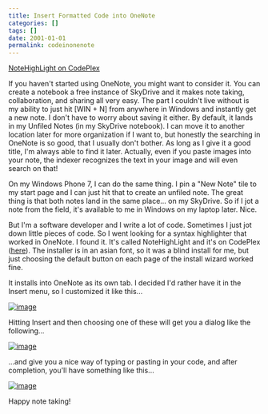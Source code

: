 ```yaml
---
title: Insert Formatted Code into OneNote
categories: []
tags: []
date: 2001-01-01
permalink: codeinonenote
---
```


[NoteHighLight on CodePlex](http://bit.ly/notehighlight)

If you haven't started using OneNote, you might want to consider it. You can create a notebook a free instance of SkyDrive and it makes note taking, collaboration, and sharing all very easy. The part I couldn't live without is my ability to just hit [WIN + N] from anywhere in Windows and instantly get a new note. I don't have to worry about saving it either. By default, it lands in my Unfiled Notes (in my SkyDrive notebook). I can move it to another location later for more organization if I want to, but honestly the searching in OneNote is so good, that I usually don't bother. As long as I give it a good title, I'm always able to find it later. Actually, even if you paste images into your note, the indexer recognizes the text in your image and will even search on that!

On my Windows Phone 7, I can do the same thing. I pin a "New Note" tile to my start page and I can just hit that to create an unfiled note. The great thing is that both notes land in the same place... on my SkyDrive. So if I jot a note from the field, it's available to me in Windows on my laptop later. Nice.

But I'm a software developer and I write a lot of code. Sometimes I just jot down little pieces of code. So I went looking for a syntax highlighter that worked in OneNote. I found it. It's called NoteHighLight and it's on CodePlex ([here](http://bit.ly/notehighlight)). The installer is in an asian font, so it was a blind install for me, but just choosing the default button on each page of the install wizard worked fine.

It installs into OneNote as its own tab. I decided I'd rather have it in the Insert menu, so I customized it like this...

[![](http://codefoster.blob.core.windows.net/site/image/0b3ee4731c09418a966ac2a2893fa466/codeinonenote_01_1.png "image")](http://{fix}/image.axd?picture=Windows-Live-Writer/Insert-Formatted-Code-into-OneNote/5C070A53/image.png)

Hitting Insert and then choosing one of these will get you a dialog like the following...

[![](http://codefoster.blob.core.windows.net/site/image/08061df8a0944827b8b14280a2f17073/codeinonenote_02_1.png "image")](http://{fix}/image.axd?picture=Windows-Live-Writer/Insert-Formatted-Code-into-OneNote/7AE00EE2/image.png)

...and give you a nice way of typing or pasting in your code, and after completion, you'll have something like this...

[![](http://codefoster.blob.core.windows.net/site/image/420c4e3ec5bb42b0817be69ec1df0b0c/codeinonenote_03_1.png "image")](http://{fix}/image.axd?picture=Windows-Live-Writer/Insert-Formatted-Code-into-OneNote/73C3631B/image.png)

Happy note taking!